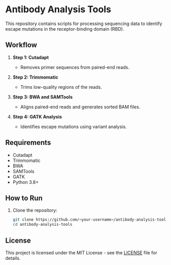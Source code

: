 # Antibody Analysis Tools

This repository contains scripts for processing sequencing data to identify escape mutations in the receptor-binding domain (RBD).

## Workflow

1. **Step 1: Cutadapt**
   - Removes primer sequences from paired-end reads.

2. **Step 2: Trimmomatic**
   - Trims low-quality regions of the reads.

3. **Step 3: BWA and SAMTools**
   - Aligns paired-end reads and generates sorted BAM files.

4. **Step 4: GATK Analysis**
   - Identifies escape mutations using variant analysis.

## Requirements

- Cutadapt
- Trimmomatic
- BWA
- SAMTools
- GATK
- Python 3.8+

## How to Run

1. Clone the repository:
   ```bash
   git clone https://github.com/<your-username>/antibody-analysis-tools.git
   cd antibody-analysis-tools


## License

This project is licensed under the MIT License - see the [LICENSE](LICENSE) file for details.
